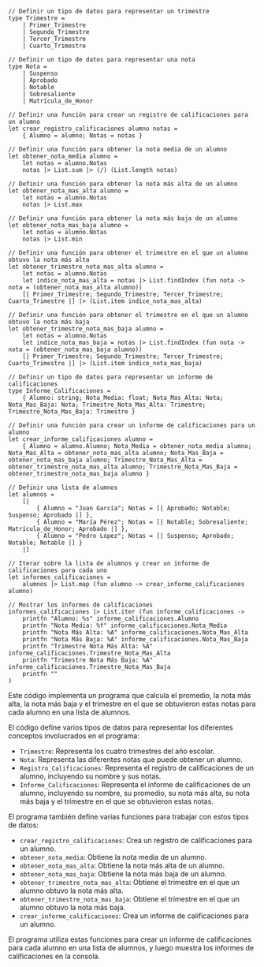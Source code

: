 ```f#
// Definir un tipo de datos para representar un trimestre
type Trimestre =
    | Primer_Trimestre
    | Segundo_Trimestre
    | Tercer_Trimestre
    | Cuarto_Trimestre

// Definir un tipo de datos para representar una nota
type Nota =
    | Suspenso
    | Aprobado
    | Notable
    | Sobresaliente
    | Matrícula_de_Honor

// Definir una función para crear un registro de calificaciones para un alumno
let crear_registro_calificaciones alumno notas =
    { Alumno = alumno; Notas = notas }

// Definir una función para obtener la nota media de un alumno
let obtener_nota_media alumno =
    let notas = alumno.Notas
    notas |> List.sum |> (/) (List.length notas)

// Definir una función para obtener la nota más alta de un alumno
let obtener_nota_mas_alta alumno =
    let notas = alumno.Notas
    notas |> List.max

// Definir una función para obtener la nota más baja de un alumno
let obtener_nota_mas_baja alumno =
    let notas = alumno.Notas
    notas |> List.min

// Definir una función para obtener el trimestre en el que un alumno obtuvo la nota más alta
let obtener_trimestre_nota_mas_alta alumno =
    let notas = alumno.Notas
    let indice_nota_mas_alta = notas |> List.findIndex (fun nota -> nota = (obtener_nota_mas_alta alumno))
    [| Primer_Trimestre; Segundo_Trimestre; Tercer_Trimestre; Cuarto_Trimestre |] |> (List.item indice_nota_mas_alta)

// Definir una función para obtener el trimestre en el que un alumno obtuvo la nota más baja
let obtener_trimestre_nota_mas_baja alumno =
    let notas = alumno.Notas
    let indice_nota_mas_baja = notas |> List.findIndex (fun nota -> nota = (obtener_nota_mas_baja alumno))
    [| Primer_Trimestre; Segundo_Trimestre; Tercer_Trimestre; Cuarto_Trimestre |] |> (List.item indice_nota_mas_baja)

// Definir un tipo de datos para representar un informe de calificaciones
type Informe_Calificaciones =
    { Alumno: string; Nota_Media: float; Nota_Mas_Alta: Nota; Nota_Mas_Baja: Nota; Trimestre_Nota_Mas_Alta: Trimestre; Trimestre_Nota_Mas_Baja: Trimestre }

// Definir una función para crear un informe de calificaciones para un alumno
let crear_informe_calificaciones alumno =
    { Alumno = alumno.Alumno; Nota_Media = obtener_nota_media alumno; Nota_Mas_Alta = obtener_nota_mas_alta alumno; Nota_Mas_Baja = obtener_nota_mas_baja alumno; Trimestre_Nota_Mas_Alta = obtener_trimestre_nota_mas_alta alumno; Trimestre_Nota_Mas_Baja = obtener_trimestre_nota_mas_baja alumno }

// Definir una lista de alumnos
let alumnos =
    [|
        { Alumno = "Juan García"; Notas = [| Aprobado; Notable; Suspenso; Aprobado |] },
        { Alumno = "María Pérez"; Notas = [| Notable; Sobresaliente; Matrícula_de_Honor; Aprobado |] },
        { Alumno = "Pedro López"; Notas = [| Suspenso; Aprobado; Notable; Notable |] }
    |]

// Iterar sobre la lista de alumnos y crear un informe de calificaciones para cada uno
let informes_calificaciones =
    alumnos |> List.map (fun alumno -> crear_informe_calificaciones alumno)

// Mostrar los informes de calificaciones
informes_calificaciones |> List.iter (fun informe_calificaciones ->
    printfn "Alumno: %s" informe_calificaciones.Alumno
    printfn "Nota Media: %f" informe_calificaciones.Nota_Media
    printfn "Nota Más Alta: %A" informe_calificaciones.Nota_Mas_Alta
    printfn "Nota Más Baja: %A" informe_calificaciones.Nota_Mas_Baja
    printfn "Trimestre Nota Más Alta: %A" informe_calificaciones.Trimestre_Nota_Mas_Alta
    printfn "Trimestre Nota Más Baja: %A" informe_calificaciones.Trimestre_Nota_Mas_Baja
    printfn ""
)
```

Este código implementa un programa que calcula el promedio, la nota más alta, la nota más baja y el trimestre en el que se obtuvieron estas notas para cada alumno en una lista de alumnos. 

El código define varios tipos de datos para representar los diferentes conceptos involucrados en el programa:

* `Trimestre`: Representa los cuatro trimestres del año escolar.
* `Nota`: Representa las diferentes notas que puede obtener un alumno.
* `Registro_Calificaciones`: Representa el registro de calificaciones de un alumno, incluyendo su nombre y sus notas.
* `Informe_Calificaciones`: Representa el informe de calificaciones de un alumno, incluyendo su nombre, su promedio, su nota más alta, su nota más baja y el trimestre en el que se obtuvieron estas notas.

El programa también define varias funciones para trabajar con estos tipos de datos:

* `crear_registro_calificaciones`: Crea un registro de calificaciones para un alumno.
* `obtener_nota_media`: Obtiene la nota media de un alumno.
* `obtener_nota_mas_alta`: Obtiene la nota más alta de un alumno.
* `obtener_nota_mas_baja`: Obtiene la nota más baja de un alumno.
* `obtener_trimestre_nota_mas_alta`: Obtiene el trimestre en el que un alumno obtuvo la nota más alta.
* `obtener_trimestre_nota_mas_baja`: Obtiene el trimestre en el que un alumno obtuvo la nota más baja.
* `crear_informe_calificaciones`: Crea un informe de calificaciones para un alumno.

El programa utiliza estas funciones para crear un informe de calificaciones para cada alumno en una lista de alumnos, y luego muestra los informes de calificaciones en la consola.